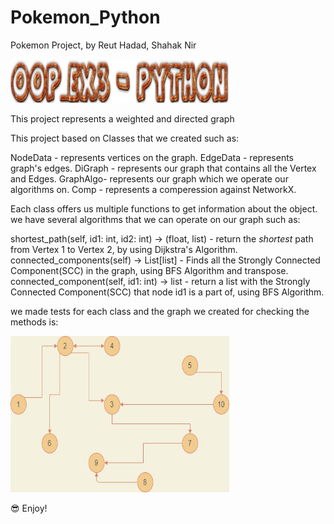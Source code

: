 # Pokemon_Python
Pokemon Project, by Reut Hadad, Shahak Nir

<img src="/Pictures/OOP_EX3 Python.jpeg" height="70" width="350" >

This project represents a weighted and directed graph

This project based on Classes that we created such as:

NodeData - represents vertices on the graph.
EdgeData - represents graph's edges.
DiGraph - represents our graph that contains all the Vertex and Edges.
GraphAlgo- represents our graph which we operate our algorithms on.
Comp - represents a comperession against NetworkX.

Each class offers us multiple functions to get information about the object.
we have several algorithms that we can operate on our graph such as:

shortest_path(self, id1: int, id2: int) -> (float, list) - return the *shortest* path from Vertex 1 to Vertex 2,
by using Dijkstra's Algorithm.
connected_components(self) -> List[list] - Finds all the Strongly Connected Component(SCC) in the graph,
using BFS Algorithm and transpose.
connected_component(self, id1: int) -> list - return a list with the Strongly Connected Component(SCC) that node id1 is a part of,
using BFS Algorithm.

we made tests for each class and the graph we created for checking the methods is:

<img src="/Pictures/create_graph.jpeg" height="250" width="350" >
 
 
 😎 Enjoy!

